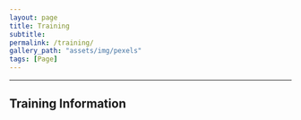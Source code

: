 ```yaml
---
layout: page
title: Training
subtitle: 
permalink: /training/
gallery_path: "assets/img/pexels"
tags: [Page]
---
```



---
Training Information
---
